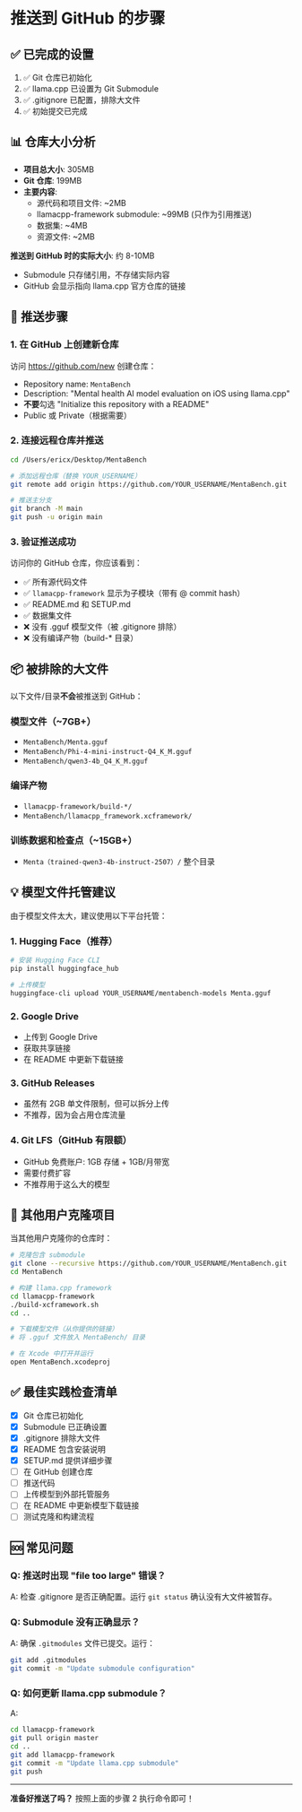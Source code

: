 # 推送到 GitHub 的步骤

## ✅ 已完成的设置

1. ✅ Git 仓库已初始化
2. ✅ llama.cpp 已设置为 Git Submodule
3. ✅ .gitignore 已配置，排除大文件
4. ✅ 初始提交已完成

## 📊 仓库大小分析

- **项目总大小**: 305MB
- **Git 仓库**: 199MB
- **主要内容**: 
  - 源代码和项目文件: ~2MB
  - llamacpp-framework submodule: ~99MB (只作为引用推送)
  - 数据集: ~4MB
  - 资源文件: ~2MB

**推送到 GitHub 时的实际大小**: 约 8-10MB
- Submodule 只存储引用，不存储实际内容
- GitHub 会显示指向 llama.cpp 官方仓库的链接

## 🚀 推送步骤

### 1. 在 GitHub 上创建新仓库

访问 https://github.com/new 创建仓库：
- Repository name: `MentaBench`
- Description: "Mental health AI model evaluation on iOS using llama.cpp"
- **不要**勾选 "Initialize this repository with a README"
- Public 或 Private（根据需要）

### 2. 连接远程仓库并推送

```bash
cd /Users/ericx/Desktop/MentaBench

# 添加远程仓库（替换 YOUR_USERNAME）
git remote add origin https://github.com/YOUR_USERNAME/MentaBench.git

# 推送主分支
git branch -M main
git push -u origin main
```

### 3. 验证推送成功

访问你的 GitHub 仓库，你应该看到：
- ✅ 所有源代码文件
- ✅ `llamacpp-framework` 显示为子模块（带有 @ commit hash）
- ✅ README.md 和 SETUP.md
- ✅ 数据集文件
- ❌ 没有 .gguf 模型文件（被 .gitignore 排除）
- ❌ 没有编译产物（build-* 目录）

## 📦 被排除的大文件

以下文件/目录**不会**被推送到 GitHub：

### 模型文件（~7GB+）
- `MentaBench/Menta.gguf`
- `MentaBench/Phi-4-mini-instruct-Q4_K_M.gguf`
- `MentaBench/qwen3-4b_Q4_K_M.gguf`

### 编译产物
- `llamacpp-framework/build-*/`
- `MentaBench/llamacpp_framework.xcframework/`

### 训练数据和检查点（~15GB+）
- `Menta（trained-qwen3-4b-instruct-2507）/` 整个目录

## 💡 模型文件托管建议

由于模型文件太大，建议使用以下平台托管：

### 1. Hugging Face（推荐）
```bash
# 安装 Hugging Face CLI
pip install huggingface_hub

# 上传模型
huggingface-cli upload YOUR_USERNAME/mentabench-models Menta.gguf
```

### 2. Google Drive
- 上传到 Google Drive
- 获取共享链接
- 在 README 中更新下载链接

### 3. GitHub Releases
- 虽然有 2GB 单文件限制，但可以拆分上传
- 不推荐，因为会占用仓库流量

### 4. Git LFS（GitHub 有限额）
- GitHub 免费账户: 1GB 存储 + 1GB/月带宽
- 需要付费扩容
- 不推荐用于这么大的模型

## 🔄 其他用户克隆项目

当其他用户克隆你的仓库时：

```bash
# 克隆包含 submodule
git clone --recursive https://github.com/YOUR_USERNAME/MentaBench.git
cd MentaBench

# 构建 llama.cpp framework
cd llamacpp-framework
./build-xcframework.sh
cd ..

# 下载模型文件（从你提供的链接）
# 将 .gguf 文件放入 MentaBench/ 目录

# 在 Xcode 中打开并运行
open MentaBench.xcodeproj
```

## ✅ 最佳实践检查清单

- [x] Git 仓库已初始化
- [x] Submodule 已正确设置
- [x] .gitignore 排除大文件
- [x] README 包含安装说明
- [x] SETUP.md 提供详细步骤
- [ ] 在 GitHub 创建仓库
- [ ] 推送代码
- [ ] 上传模型到外部托管服务
- [ ] 在 README 中更新模型下载链接
- [ ] 测试克隆和构建流程

## 🆘 常见问题

### Q: 推送时出现 "file too large" 错误？
A: 检查 .gitignore 是否正确配置。运行 `git status` 确认没有大文件被暂存。

### Q: Submodule 没有正确显示？
A: 确保 `.gitmodules` 文件已提交。运行：
```bash
git add .gitmodules
git commit -m "Update submodule configuration"
```

### Q: 如何更新 llama.cpp submodule？
A: 
```bash
cd llamacpp-framework
git pull origin master
cd ..
git add llamacpp-framework
git commit -m "Update llama.cpp submodule"
git push
```

---

**准备好推送了吗？** 按照上面的步骤 2 执行命令即可！

